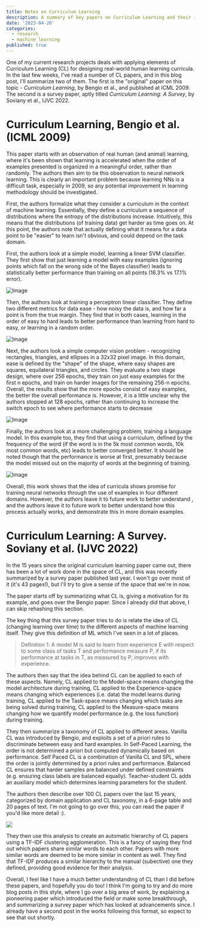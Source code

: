 ```yaml
---
title: Notes on Curriculum Learning
description: A summary of key papers on Curriculum Learning and their implications for machine learning.
date: '2023-04-26'
categories:
  - research
  - machine learning
published: true
---
```


One of my current research projects deals with applying elements of Curriculum Learning (CL) for designing real-world human learning curricula. In the last few weeks, I've read a number of CL papers, and in this blog post, I'll summarize two of them. The first is the "original" paper on this topic - _Curriculum Learning_, by Bengio et al., and published at ICML 2009. The second is a survey paper, aptly titled _Curriculum Learning: A Survey_, by Soviany et al., IJVC 2022.

# Curriculum Learning, Bengio et al. (ICML 2009)

This paper starts with an observation of real human (and animal) learning, where it's been shown that learning is accelerated when the order of examples presented is organized in a meaningful order, rather than randomly. The authors then aim to tie this observation to neural network learning. This is clearly an important problem because learning NNs is a difficult task, especially in 2009, so any potential improvement in learning methodology should be investigated.

First, the authors formalize what they consider a curriculum in the context of machine learning. Essentially, they define a curriculum a sequence of distributions where the entropy of the distributions increase. Intuitively, this means that the distributions (of training data) get harder as time goes on. At this point, the authors note that actually defining what it means for a data point to be "easier" to learn isn't obvious, and could depend on the task domain.

First, the authors look at a simple model, learning a linear SVM classifier. They first show that just learning a model with easy examples (ignoring points which fall on the wrong side of the Bayes classifier) leads to statistically better performance than training on all points (16.3% vs 17.1% error).

![Image](/uploads/image-1682482457399.png)

Then, the authors look at training a perceptron linear classifier. They define two different metrics for data ease - how noisy the data is, and how far a point is from the true margin. They find that in both cases, learning in the order of easy to hard leads to better performance than learning from hard to easy, or learning in a random order.

![Image](/uploads/image-1682482713105.png)

Next, the authors look a simple computer vision problem - recognizing rectangles, triangles, and ellipses in a 32x32 pixel image. In this domain, ease is defined by the "shape" of the shape, where easy shapes are squares, equilateral triangles, and circles. They evaluate a two stage design, where over 256 epochs, they train on just easy examples for the first n epochs, and train on harder images for the remaining 256-n epochs. Overall, the results show that the more epochs consist of easy examples, the better the overall performance is. However, it is a little unclear why the authors stopped at 128 epochs, rather than continuing to increase the switch epoch to see where performance starts to decrease

![Image](/uploads/image-1682483842124.png)

Finally, the authors look at a more challenging problem, training a language model. In this example too, they find that using a curriculum, defined by the frequency of the word (if the word is in the 5k most common words, 10k most common words, etc) leads to better converged better. It should be noted though that the performance is worse at first, presumably because the model missed out on the majority of words at the beginning of training.

![Image](/uploads/image-1682485966500.png)

Overall, this work shows that the idea of curricula shows promise for training neural networks through the use of examples in four different domains. However, the authors leave it to future work to better understand , and the authors leave it to future work to better understand how this process actually works, and demonstrate this in more domain examples.

# Curriculum Learning: A Survey. Soviany et al. (IJVC 2022)

In the 15 years since the original curriculum learning paper came out, there has been a lot of work done in the space of CL, and this was recently summarized by a survey paper published last year. I won't go over most of it (it's 43 pages!), but I'll try to give a sense of the space that we're in now.

The paper starts off by summarizing what CL is, giving a motivation for its example, and goes over the Bengio paper. Since I already did that above, I can skip rehashing this section.

The key thing that this survey paper tries to do is relate the idea of CL (changing learning over time) to the different aspects of machine learning itself. They give this definition of ML which I've seen in a lot of places.

> Definition 1: A model M is said to learn from experience E with respect to some class of tasks T and performance measure P, if its performance at tasks in T, as measured by P, improves with experience.

The authors then say that the idea behind CL can be applied to each of these aspects. Namely, CL applied to the Model-space means changing the model architecture during training, CL applied to the Experience-space means changing which experiences (i.e. data) the model learns during training, CL applied to the Task-space means changing which tasks are being solved during training, CL applied to the Measure-space means changing how we quantify model performance (e.g. the loss function) during training.

They then summarize a taxonomy of CL applied to different areas. Vanilla CL was introduced by Bengio, and exploits a set of a priori rules to discriminate between easy and hard examples. In Self-Paced Learning, the order is not determined a priori but computed dynamically based on performance. Self Paced CL is a combination of Vanilla CL and SPL, where the order is jointly determined by a priori rules and performance. Balanced CL ensures that harder samples are balanced under defined constraints (e.g. ensuring class labels are balanced equally). Teacher-student CL adds an auxiliary model which determines learning parameters for the student.

The authors then describe over 100 CL papers over the last 15 years, categorized by domain application and CL taxonomy, in a 6-page table and 20 pages of text. I'm not going to go over this, you can read the paper if you'd like more detail :).

![](https://web.archive.org/web/20241010004833im_/https://saumikn.com/wp-content/uploads/image-1682537207559.png)

They then use this analysis to create an automatic hierarchy of CL papers using a TF-IDF clustering agglomeration. This is a fancy of saying they find out which papers share similar words to each other. Papers with more similar words are deemed to be more similar in content as well. They find that TF-IDF produces a similar hierarchy to the manual (subective) one they defined, providing good evidence for their analysis.

Overall, I feel like I have a much better understanding of CL than I did before these papers, and hopefully you do too! I think I'm going to try and do more blog posts in this style, where I go over a big area of work, by explaining a pioneering paper which introduced the field or make some breakthrough, and summarizing a survey paper which has looked at advancements since. I already have a second post in the works following this format, so expect to see that out shortly.
